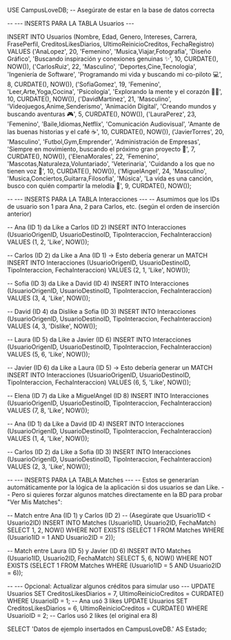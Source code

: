 USE CampusLoveDB; -- Asegúrate de estar en la base de datos correcta

-- --- INSERTS PARA LA TABLA Usuarios ---

INSERT INTO Usuarios (Nombre, Edad, Genero, Intereses, Carrera, FrasePerfil, CreditosLikesDiarios, UltimoReinicioCreditos, FechaRegistro) VALUES
('AnaLopez', 20, 'Femenino', 'Musica,Viajar,Fotografia', 'Diseño Gráfico', 'Buscando inspiración y conexiones genuinas ✨', 10, CURDATE(), NOW()),
('CarlosRuiz', 22, 'Masculino', 'Deportes,Cine,Tecnologia', 'Ingeniería de Software', 'Programando mi vida y buscando mi co-piloto 💻', 8, CURDATE(), NOW()),
('SofiaGomez', 19, 'Femenino', 'Leer,Arte,Yoga,Cocina', 'Psicología', 'Explorando la mente y el corazón 🧘‍♀️', 10, CURDATE(), NOW()),
('DavidMartinez', 21, 'Masculino', 'Videojuegos,Anime,Senderismo', 'Animación Digital', 'Creando mundos y buscando aventuras 🎮', 5, CURDATE(), NOW()),
('LauraPerez', 23, 'Femenino', 'Baile,Idiomas,Netflix', 'Comunicación Audiovisual', 'Amante de las buenas historias y el café ☕', 10, CURDATE(), NOW()),
('JavierTorres', 20, 'Masculino', 'Futbol,Gym,Emprender', 'Administración de Empresas', 'Siempre en movimiento, buscando el próximo gran proyecto 🚀', 7, CURDATE(), NOW()),
('ElenaMorales', 22, 'Femenino', 'Mascotas,Naturaleza,Voluntariado', 'Veterinaria', 'Cuidando a los que no tienen voz 🐾', 10, CURDATE(), NOW()),
('MiguelAngel', 24, 'Masculino', 'Musica,Conciertos,Guitarra,Filosofia', 'Música', 'La vida es una canción, busco con quién compartir la melodía 🎸', 9, CURDATE(), NOW());

-- --- INSERTS PARA LA TABLA Interacciones ---
-- Asumimos que los IDs de usuario son 1 para Ana, 2 para Carlos, etc. (según el orden de inserción anterior)

-- Ana (ID 1) da Like a Carlos (ID 2)
INSERT INTO Interacciones (UsuarioOrigenID, UsuarioDestinoID, TipoInteraccion, FechaInteraccion) VALUES
(1, 2, 'Like', NOW());

-- Carlos (ID 2) da Like a Ana (ID 1) -> Esto debería generar un MATCH
INSERT INTO Interacciones (UsuarioOrigenID, UsuarioDestinoID, TipoInteraccion, FechaInteraccion) VALUES
(2, 1, 'Like', NOW());

-- Sofia (ID 3) da Like a David (ID 4)
INSERT INTO Interacciones (UsuarioOrigenID, UsuarioDestinoID, TipoInteraccion, FechaInteraccion) VALUES
(3, 4, 'Like', NOW());

-- David (ID 4) da Dislike a Sofia (ID 3)
INSERT INTO Interacciones (UsuarioOrigenID, UsuarioDestinoID, TipoInteraccion, FechaInteraccion) VALUES
(4, 3, 'Dislike', NOW());

-- Laura (ID 5) da Like a Javier (ID 6)
INSERT INTO Interacciones (UsuarioOrigenID, UsuarioDestinoID, TipoInteraccion, FechaInteraccion) VALUES
(5, 6, 'Like', NOW());

-- Javier (ID 6) da Like a Laura (ID 5) -> Esto debería generar un MATCH
INSERT INTO Interacciones (UsuarioOrigenID, UsuarioDestinoID, TipoInteraccion, FechaInteraccion) VALUES
(6, 5, 'Like', NOW());

-- Elena (ID 7) da Like a MiguelAngel (ID 8)
INSERT INTO Interacciones (UsuarioOrigenID, UsuarioDestinoID, TipoInteraccion, FechaInteraccion) VALUES
(7, 8, 'Like', NOW());

-- Ana (ID 1) da Like a David (ID 4)
INSERT INTO Interacciones (UsuarioOrigenID, UsuarioDestinoID, TipoInteraccion, FechaInteraccion) VALUES
(1, 4, 'Like', NOW());

-- Carlos (ID 2) da Like a Sofia (ID 3)
INSERT INTO Interacciones (UsuarioOrigenID, UsuarioDestinoID, TipoInteraccion, FechaInteraccion) VALUES
(2, 3, 'Like', NOW());


-- --- INSERTS PARA LA TABLA Matches ---
-- Estos se generarían automáticamente por la lógica de la aplicación si dos usuarios se dan Like.
-- Pero si quieres forzar algunos matches directamente en la BD para probar "Ver Mis Matches":

-- Match entre Ana (ID 1) y Carlos (ID 2)
-- (Asegúrate que Usuario1ID < Usuario2ID)
INSERT INTO Matches (Usuario1ID, Usuario2ID, FechaMatch)
SELECT 1, 2, NOW()
WHERE NOT EXISTS (SELECT 1 FROM Matches WHERE (Usuario1ID = 1 AND Usuario2ID = 2));

-- Match entre Laura (ID 5) y Javier (ID 6)
INSERT INTO Matches (Usuario1ID, Usuario2ID, FechaMatch)
SELECT 5, 6, NOW()
WHERE NOT EXISTS (SELECT 1 FROM Matches WHERE (Usuario1ID = 5 AND Usuario2ID = 6));


-- --- Opcional: Actualizar algunos créditos para simular uso ---
UPDATE Usuarios SET CreditosLikesDiarios = 7, UltimoReinicioCreditos = CURDATE() WHERE UsuarioID = 1; -- Ana usó 3 likes
UPDATE Usuarios SET CreditosLikesDiarios = 6, UltimoReinicioCreditos = CURDATE() WHERE UsuarioID = 2; -- Carlos usó 2 likes (el original era 8)

SELECT 'Datos de ejemplo insertados en CampusLoveDB.' AS Estado;

